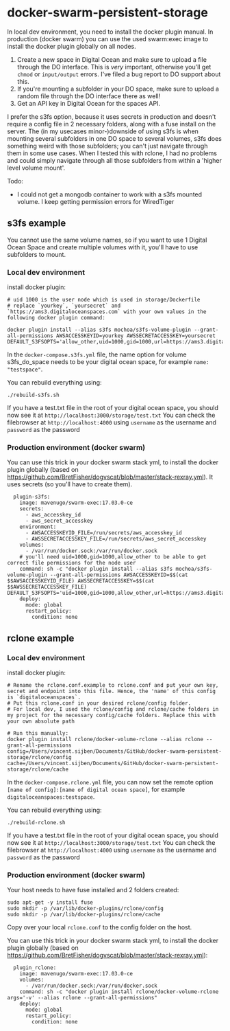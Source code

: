 # docker-swarm-persistent-storage
In local dev environment, you need to install the docker plugin manual. In production (docker swarm) you can use the used swarm:exec image to install the docker plugin globally on all nodes.

1. Create a new space in Digital Ocean and make sure to upload a file through the DO interface. This is *very* important, otherwise you'll get ```chmod``` or ```input/output``` errors. I've filed a bug report to DO support about this.
2. If you're mounting a subfolder in your DO space, make sure to upload a random file through the DO interface there as well! 
3. Get an API key in Digital Ocean for the spaces API.


I prefer the s3fs option, because it uses secrets in production and doesn't require a config file in 2 necessary folders, along with a fuse install on the server.
The (in my usecases minor-)downside of using s3fs is when mounting several subfolders in one DO space to several volumes, s3fs does something weird with those subfolders; you can't just navigate through them in some use cases. 
When I tested this with rclone, I had no problems and could simply navigate through all those subfolders from within a 'higher level volume mount'. 

Todo:
- I could not get a mongodb container to work with a s3fs mounted volume. I keep getting permission errors for WiredTiger

## s3fs example
You cannot use the same volume names, so if you want to use 1 Digital Ocean Space and create multiple volumes with it, you'll have to use subfolders to mount.


### Local dev environment

install docker plugin:
```
# uid 1000 is the user node which is used in storage/Dockerfile
# replace `yourkey`, `yoursecret` and `https://ams3.digitaloceanspaces.com` with your own values in the following docker plugin command:

docker plugin install --alias s3fs mochoa/s3fs-volume-plugin --grant-all-permissions AWSACCESSKEYID=yourkey AWSSECRETACCESSKEY=yoursecret DEFAULT_S3FSOPTS='allow_other,uid=1000,gid=1000,url=https://ams3.digitaloceanspaces.com,use_path_request_style,nomultipart'
```
In the `docker-compose.s3fs.yml` file, the name option for volume s3fs_do_space needs to be your digital ocean space, for example `name: "testspace"`.

You can rebuild everything using:
```
./rebuild-s3fs.sh
```

If you have a test.txt file in the root of your digital ocean space, you should now see it at
`http://localhost:3000/storage/test.txt`
You can check the filebrowser at `http://localhost:4000` using `username` as the username and `password` as the password

### Production environment (docker swarm)

You can use this trick in your docker swarm stack yml, to install the docker plugin globally (based on https://github.com/BretFisher/dogvscat/blob/master/stack-rexray.yml).
It uses secrets (so you'll have to create them).

```
  plugin-s3fs:
    image: mavenugo/swarm-exec:17.03.0-ce
    secrets:
      - aws_accesskey_id
      - aws_secret_accesskey
    environment:
      - AWSACCESSKEYID_FILE=/run/secrets/aws_accesskey_id
      - AWSSECRETACCESSKEY_FILE=/run/secrets/aws_secret_accesskey
    volumes:
      - /var/run/docker.sock:/var/run/docker.sock
    # you'll need uid=1000,gid=1000,allow_other to be able to get correct file permissions for the node user
    command: sh -c "docker plugin install --alias s3fs mochoa/s3fs-volume-plugin --grant-all-permissions AWSACCESSKEYID=$$(cat $$AWSACCESSKEYID_FILE) AWSSECRETACCESSKEY=$$(cat $$AWSSECRETACCESSKEY_FILE) DEFAULT_S3FSOPTS='uid=1000,gid=1000,allow_other,url=https://ams3.digitaloceanspaces.com,use_path_request_style,nomultipart'"
    deploy:
      mode: global
      restart_policy:
        condition: none
```

## rclone example

### Local dev environment

install docker plugin:
```
# Rename the rclone.conf.example to rclone.conf and put your own key, secret and endpoint into this file. Hence, the 'name' of this config is `digitaloceanspaces`.
# Put this rclone.conf in your desired rclone/config folder.
# For local dev, I used the rclone/config and rclone/cache folders in my project for the necessary config/cache folders. Replace this with your own absolute path

# Run this manually:
docker plugin install rclone/docker-volume-rclone --alias rclone --grant-all-permissions config=/Users/vincent.sijben/Documents/GitHub/docker-swarm-persistent-storage/rclone/config cache=/Users/vincent.sijben/Documents/GitHub/docker-swarm-persistent-storage/rclone/cache
```
In the `docker-compose.rclone.yml` file, you can now set the remote option `[name of config]:[name of digital ocean space]`, for example `digitaloceanspaces:testspace`.

You can rebuild everything using:
```
./rebuild-rclone.sh
```

If you have a test.txt file in the root of your digital ocean space, you should now see it at
`http://localhost:3000/storage/test.txt`
You can check the filebrowser at `http://localhost:4000` using `username` as the username and `password` as the password

### Production environment (docker swarm)

Your host needs to have fuse installed and 2 folders created:
```
sudo apt-get -y install fuse
sudo mkdir -p /var/lib/docker-plugins/rclone/config
sudo mkdir -p /var/lib/docker-plugins/rclone/cache
```
Copy over your local `rclone.conf` to the config folder on the host.

You can use this trick in your docker swarm stack yml, to install the docker plugin globally (based on https://github.com/BretFisher/dogvscat/blob/master/stack-rexray.yml):
```
  plugin_rclone:
    image: mavenugo/swarm-exec:17.03.0-ce
    volumes:
      - /var/run/docker.sock:/var/run/docker.sock
    command: sh -c "docker plugin install rclone/docker-volume-rclone args='-v' --alias rclone --grant-all-permissions"
    deploy:
      mode: global
      restart_policy:
        condition: none
```
